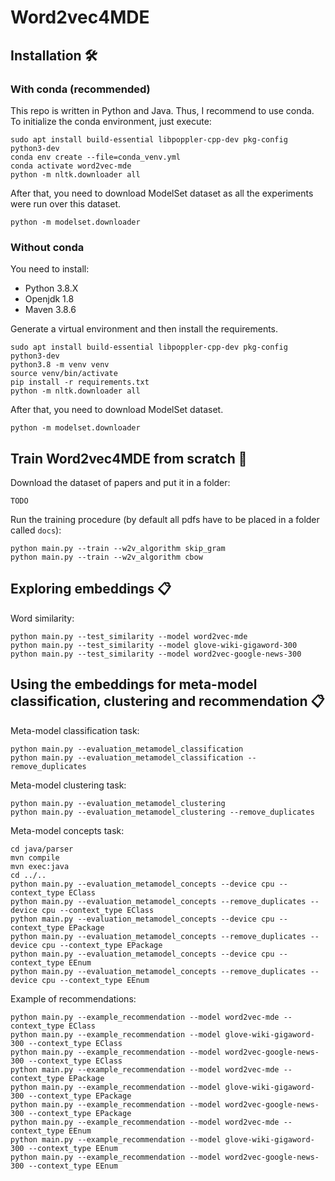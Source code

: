 # Word2vec4MDE

## Installation 🛠

### With conda (recommended)

This repo is written in Python and Java. Thus, I recommend to use conda. To initialize the conda environment,
just execute:
```shell
sudo apt install build-essential libpoppler-cpp-dev pkg-config python3-dev
conda env create --file=conda_venv.yml
conda activate word2vec-mde
python -m nltk.downloader all
```

After that, you need to download ModelSet dataset as all the experiments were run over this dataset.
```shell
python -m modelset.downloader
```

### Without conda

You need to install:
- Python 3.8.X
- Openjdk 1.8
- Maven 3.8.6

Generate a virtual environment and then install the requirements.

```shell
sudo apt install build-essential libpoppler-cpp-dev pkg-config python3-dev
python3.8 -m venv venv
source venv/bin/activate
pip install -r requirements.txt
python -m nltk.downloader all
```

After that, you need to download ModelSet dataset.
```shell
python -m modelset.downloader
```

## Train Word2vec4MDE from scratch 🚀

Download the dataset of papers and put it in a folder:
```shell
TODO
```

Run the training procedure (by default all pdfs have to be placed in a folder called `docs`):
```shell
python main.py --train --w2v_algorithm skip_gram
python main.py --train --w2v_algorithm cbow
```

## Exploring embeddings 📋

Word similarity:
```shell
python main.py --test_similarity --model word2vec-mde
python main.py --test_similarity --model glove-wiki-gigaword-300
python main.py --test_similarity --model word2vec-google-news-300
```

## Using the embeddings for meta-model classification, clustering and recommendation 📋

Meta-model classification task:
```shell
python main.py --evaluation_metamodel_classification
python main.py --evaluation_metamodel_classification --remove_duplicates
```

Meta-model clustering task:
```shell
python main.py --evaluation_metamodel_clustering
python main.py --evaluation_metamodel_clustering --remove_duplicates
```

Meta-model concepts task:
```shell
cd java/parser
mvn compile
mvn exec:java
cd ../..
python main.py --evaluation_metamodel_concepts --device cpu --context_type EClass
python main.py --evaluation_metamodel_concepts --remove_duplicates --device cpu --context_type EClass
python main.py --evaluation_metamodel_concepts --device cpu --context_type EPackage
python main.py --evaluation_metamodel_concepts --remove_duplicates --device cpu --context_type EPackage
python main.py --evaluation_metamodel_concepts --device cpu --context_type EEnum
python main.py --evaluation_metamodel_concepts --remove_duplicates --device cpu --context_type EEnum
```

Example of recommendations:
```shell
python main.py --example_recommendation --model word2vec-mde --context_type EClass
python main.py --example_recommendation --model glove-wiki-gigaword-300 --context_type EClass
python main.py --example_recommendation --model word2vec-google-news-300 --context_type EClass
python main.py --example_recommendation --model word2vec-mde --context_type EPackage
python main.py --example_recommendation --model glove-wiki-gigaword-300 --context_type EPackage
python main.py --example_recommendation --model word2vec-google-news-300 --context_type EPackage
python main.py --example_recommendation --model word2vec-mde --context_type EEnum
python main.py --example_recommendation --model glove-wiki-gigaword-300 --context_type EEnum
python main.py --example_recommendation --model word2vec-google-news-300 --context_type EEnum
```
